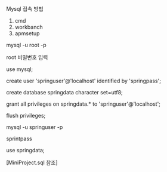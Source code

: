 Mysql 접속 방법

1. cmd
2. workbanch
3. apmsetup



mysql -u root -p

root 비밀번호 입력



use mysql;

create user 'springuser'@'localhost' identified by 'springpass';

create database springdata character set=utf8;

grant all privileges on springdata.* to 'springuser'@'localhost';

flush privileges;



mysql -u springuser -p

sprintpass

use springdata;

[MiniProject.sql 참조]